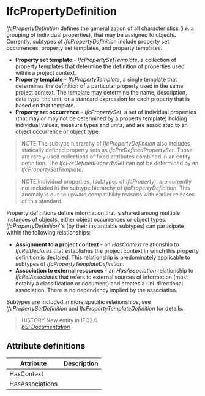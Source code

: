 IfcPropertyDefinition
=====================
_IfcPropertyDefinition_ defines the generalization of all characteristics
(i.e. a grouping of individual properties), that may be assigned to objects.
Currently, subtypes of _IfcPropertyDefinition_ include property set
occurrences, property set templates, and property templates.  
  
* **Property set template** - _IfcPropertySetTemplate_, a collection of property templates that determine the definition of properties used within a project context.  
* **Property template** - _IfcPropertyTemplate_, a single template that determines the definition of a particular property used in the same project context. The template may determine the name, description, data type, the unit, or a standard expression for each property that is based on that template.  
* **Property set occurrence** - _IfcPropertySet_, a set of individual properties (that may or may not be determined by a property template) holding individual values, measure types and units, and are associated to an object occurrence or object type.  
  
> NOTE  The subtype hierarchy of _IfcPropertyDefinition_ also includes
> statically defined property sets as _IfcPreDefinedPropertySet_. Those are
> rarely used collections of fixed attributes combined in an entity
> definition. The _IfcPreDefinedPropertySet_ can not be determined by an
> _IfcPropertySetTemplate_.  
  
> NOTE  Individual properties, (subtypes of _IfcProperty_), are currently not
> included in the subtype hierarchy of _IfcPropertyDefinition_. This anomaly
> is due to upward compatibility reasons with earlier releases of this
> standard.  
  
Property definitions define information that is shared among multiple
instances of objects, either object occurrences or object types.
_IfcPropertyDefinition_''s (by their instantiable subtypes) can participate
within the following relationships:  
  
* **Assignment to a project context** - an _HasContext_ relationship to _IfcRelDeclares_ that establishes the project context in which this property definition is declared. This relationship is predominately applicable to subtypes of _IfcPropertyTemplateDefinition_.  
* **Association to external resources** - an _HasAssociation_ relationship to _IfcRelAssociates_ that refers to external sources of information (most notably a classification or document) and creates a uni-directional association. There is no dependency implied by the association.  
  
Subtypes are included in more specific relationships, see
_IfcPropertySetDefinition_ and _IfcPropertyTemplateDefinition_ for details.  
  
> HISTORY  New entity in IFC2.0  
[ _bSI
Documentation_](https://standards.buildingsmart.org/IFC/DEV/IFC4_2/FINAL/HTML/schema/ifckernel/lexical/ifcpropertydefinition.htm)


Attribute definitions
---------------------
| Attribute       | Description   |
|-----------------|---------------|
| HasContext      |               |
| HasAssociations |               |

